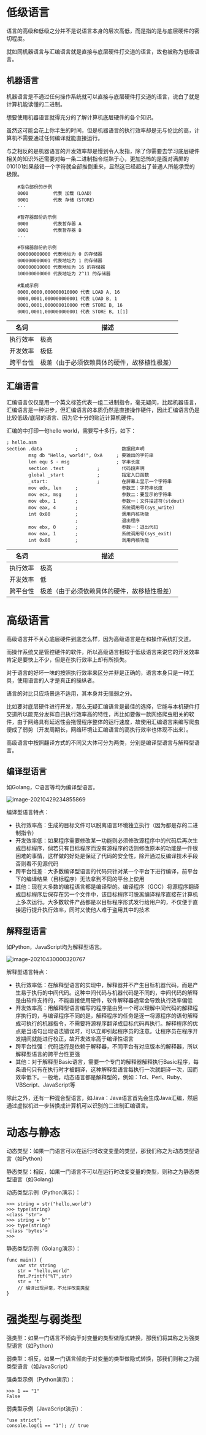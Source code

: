 # 低级语言

语言的高级和低级之分并不是说语言本身的层次高低，而是指的是与底层硬件的密切程度。

就如同机器语言与汇编语言就是直接与底层硬件打交道的语言，故也被称为低级语言。



## 机器语言

机器语言是不通过任何操作系统就可以直接与底层硬件打交道的语言，说白了就是计算机能读懂的二进制。

想要使用机器语言就得充分的了解计算机底层硬件的各个知识。

虽然这可能会花上你半生的时间，但是机器语言的执行效率却是无与伦比的高，计算机不需要通过任何编译就能直接运行。

与之相反的是机器语言的开发效率却是慢到令人发指，除了你需要去学习底层硬件相关的知识外还需要对每一条二进制指令烂熟于心，更加恐怖的是面对满屏的010101如果敲错一个字符就全部推倒重来，显然这已经超出了普通人所能承受的极限。

```
    #指令部份的示例
    0000         代表 加载（LOAD）
    0001         代表 存储（STORE）
    ...
​
    #暂存器部份的示例
    0000         代表暂存器 A
    0001         代表暂存器 B
    ...
​
    #存储器部份的示例
    000000000000 代表地址为 0 的存储器
    000000000001 代表地址为 1 的存储器
    000000010000 代表地址为 16 的存储器
    100000000000 代表地址为 2^11 的存储器
​
    #集成示例
    0000,0000,000000010000 代表 LOAD A, 16
    0000,0001,000000000001 代表 LOAD B, 1
    0001,0001,000000010000 代表 STORE B, 16
    0001,0001,000000000001 代表 STORE B, 1[1]
```



| 名词     | 描述                                         |
| -------- | -------------------------------------------- |
| 执行效率 | 极高                                         |
| 开发效率 | 极低                                         |
| 跨平台性 | 极差（由于必须依赖具体的硬件，故移植性极差） |





## 汇编语言

汇编语言仅仅是用一个英文标签代表一组二进制指令，毫无疑问，比起机器语言，汇编语言是一种进步，但汇编语言的本质仍然是直接操作硬件，因此汇编语言仍是比较低级/底层的语言、因为它十分的贴近计算机硬件。

汇编的中打印一句hello world，需要写十多行，如下：

```
; hello.asm 
section .data            ;                数据段声明
        msg db "Hello, world!", 0xA     ; 要输出的字符串
        len equ $ - msg                 ; 字串长度
        section .text            ;        代码段声明
        global _start            ;        指定入口函数
        _start:                  ;        在屏幕上显示一个字符串
        mov edx, len     ;                参数三：字符串长度
        mov ecx, msg     ;                参数二：要显示的字符串
        mov ebx, 1       ;                参数一：文件描述符(stdout) 
        mov eax, 4       ;                系统调用号(sys_write) 
        int 0x80         ;                调用内核功能
                         ;                退出程序
        mov ebx, 0       ;                参数一：退出代码
        mov eax, 1       ;                系统调用号(sys_exit) 
        int 0x80         ;                调用内核功能
```



| 名词     | 描述                                         |
| -------- | -------------------------------------------- |
| 执行效率 | 极高                                         |
| 开发效率 | 低                                           |
| 跨平台性 | 极差（由于必须依赖具体的硬件，故移植性极差） |



# 高级语言



高级语言并不关心底层硬件到底怎么样，因为高级语言是在和操作系统打交道。

而操作系统又是管控硬件的软件，所以高级语言相较于低级语言来说它的开发效率肯定是要快上不少，但是在执行效率上却有所损失。

对于语言的好坏一味的按照执行效率来区分并非是正确的，语言本身只是一种工具，使用语言的人才是真正的操纵者。

语言的对比只应场景适不适用，其本身并无强弱之分。

比如要对底层硬件进行开发，那么无疑汇编语言是最佳的选择，它能与本机硬件打交道所以能充分发挥自己执行效率高的特性，再比如要做一款网络爬虫相关的软件，由于网络具有延迟性会拖慢程序整体的运行速度，故使用汇编语言来编写爬虫便成了弱势（开发周期长，网络环境让汇编语言的高执行效率也体现不出来）。

高级语言中按照翻译方式的不同又大体可分为两类，分别是编译型语言与解释型语言。





## 编译型语言

如Golang，C语言等均为编译型语言。

![image-20210429234855869](https://images-1302522496.cos.ap-nanjing.myqcloud.com/img/image-20210429234855869.png)

编译型语言特点：

- 执行效率高：生成的目标文件可以脱离语言环境独立执行（因为都是存的二进制指令）
- 开发效率低：如果程序需要修改某一功能则必须修改源程序中的代码后再次生成目标程序，倘若只有目标程序而没有源程序的话则修改原本的功能是一件很困难的事情，这样做的好处是保证了代码的安全性，除开通过反编译技术手段否则看不见源代码
- 跨平台性差：大多数编译型语言的代码只针对某一个平台下进行编译，前平台下的编译结果（目标程序）无法拿到不同的平台上使用
- 其他：现在大多数的编程语言都是编译型的。编译程序（GCC）将源程序翻译成目标程序后保存在另一个文件中，该目标程序可脱离编译程序直接在计算机上多次运行。大多数软件产品都是以目标程序形式发行给用户的，不仅便于直接运行提升执行效率，同时又使他人难于盗用其中的技术





## 解释型语言

如Python，JavaScript均为解释型语言。

![image-20210430000320767](https://images-1302522496.cos.ap-nanjing.myqcloud.com/img/image-20210430000320767.png)

解释型语言特点：

- 执行效率低：在解释型语言的实现中，解释器并不产生目标机器代码，而是产生易于执行的中间代码。这种中间代码与机器代码是不同的，中间代码的解释是由软件支持的，不能直接使用硬件，软件解释器通常会导致执行效率偏低
- 开发效率高：用解释型语言编写的程序是由另一个可以理解中间代码的解释程序执行的，与编译程序不同的是，解释程序的任务是逐一将源程序的语句解释成可执行的机器指令，不需要将源程序翻译成目标代码再执行。解释程序的优点是当语句出现语法错误时，可以立即引起程序员的注意。让程序员在程序开发期间就能进行校正，故开发效率高于编译性语言
- 跨平台性强：代码运行是依赖于解释器，不同平台有对应版本的解释器，所以解释型语言的跨平台性更强
- 其他：对于解释型Basic语言，需要一个专门的解释器解释执行Basic程序，每条语句只有在执行时才被翻译，这种解释型语言每执行一次就翻译一次，因而效率低下。一般地，动态语言都是解释型的，例如：Tcl、Perl、Ruby、VBScript、JavaScript等



除此之外，还有一种混合型语言，如Java：Java语言首先会生成Java汇编，然后通过虚拟机进一步转换成计算机可以识别的二进制汇编语言。





# 动态与静态

动态类型：如果一门语言可以在运行时改变变量的类型，那我们称之为动态类型语言（如Python）

静态类型：相反，如果一门语言不可以在运行时改变变量的类型，则称之为静态类型语言（如Golang）

动态类型示例（Python演示）：

```
>>> string = str("hello,world")
>>> type(string)
<class 'str'>
>>> string = b""
>>> type(string)
<class 'bytes'>
>>>
```

静态类型示例（Golang演示）：

```
func main() {
    var str string
    str = "hello,world"
    fmt.Printf("%T",str)
    str = 't'
    // 编译出现异常，不允许改变类型
}
```



# 强类型与弱类型

强类型：如果一门语言不倾向于对变量的类型做隐式转换，那我们将其称之为强类型语言（如Python）

弱类型：相反，如果一门语言倾向于对变量的类型做隐式转换，那我们则称之为弱类型语言（如JavaScript）

强类型示例（Python演示）：

```
>>> 1 == "1"
False
```

弱类型示例（JavaScript演示）：

```
"use strict";
console.log(1 == "1"); // true
```


